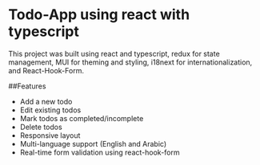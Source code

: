 # Todo-App using react with typescript

This project was built using react and typescript, redux for state management, MUI for theming and styling, i18next for internationalization, and React-Hook-Form.

##Features

- Add a new todo
- Edit existing todos
- Mark todos as completed/incomplete
- Delete todos
- Responsive layout
- Multi-language support (English and Arabic)
- Real-time form validation using react-hook-form
